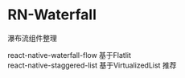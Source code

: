 # RN-Waterfall
瀑布流组件整理

react-native-waterfall-flow  基于Flatlit  
react-native-staggered-list  基于VirtualizedList 推荐
